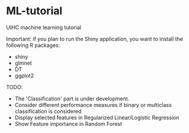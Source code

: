 # ML-tutorial
UIHC machine learning tutorial

Important: if you plan to run the Shiny application, you want to install the following R packages:
* shiny
* glmnet
* DT
* ggplot2


TODO:

* The 'Classification' part is under development.
* Consider different performance measures if binary or multiclass classification is considered
* Display selected features in Regularized Linear/Logistic Regression
* Show Feature importance in Random Forest
